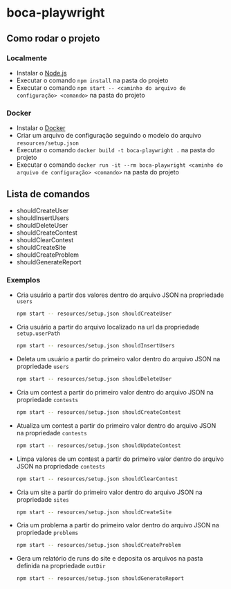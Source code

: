 # boca-playwright

## Como rodar o projeto

### Localmente

- Instalar o [Node.js](https://nodejs.org/en/download/)
- Executar o comando `npm install` na pasta do projeto
- Executar o comando `npm start -- <caminho do arquivo de configuração> <comando>` na pasta do projeto

### Docker

- Instalar o [Docker](https://docs.docker.com/get-docker/)
- Criar um arquivo de configuração seguindo o modelo do arquivo `resources/setup.json`
- Executar o comando `docker build -t boca-playwright .` na pasta do projeto
- Executar o comando `docker run -it --rm boca-playwright <caminho do arquivo de configuração> <comando>` na pasta do projeto

## Lista de comandos

- shouldCreateUser
- shouldInsertUsers
- shouldDeleteUser
- shouldCreateContest
- shouldClearContest
- shouldCreateSite
- shouldCreateProblem
- shouldGenerateReport

### Exemplos

- Cria usuário a partir dos valores dentro do arquivo JSON na propriedade `users`
    ```bash
    npm start -- resources/setup.json shouldCreateUser
    ```

- Cria usuário a partir do arquivo localizado na url da propriedade `setup.userPath`
    ```bash
    npm start -- resources/setup.json shouldInsertUsers
    ```
  
- Deleta um usuário a partir do primeiro valor dentro do arquivo JSON na propriedade `users`
    ```bash
    npm start -- resources/setup.json shouldDeleteUser
    ```

- Cria um contest a partir do primeiro valor dentro do arquivo JSON na propriedade `contests`
    ```bash
    npm start -- resources/setup.json shouldCreateContest
    ```

- Atualiza um contest a partir do primeiro valor dentro do arquivo JSON na propriedade `contests`
    ```bash
    npm start -- resources/setup.json shouldUpdateContest
    ```
  
- Limpa valores de um contest a partir do primeiro valor dentro do arquivo JSON na propriedade `contests`
    ```bash
    npm start -- resources/setup.json shouldClearContest
    ```

- Cria um site a partir do primeiro valor dentro do arquivo JSON na propriedade `sites`
    ```bash
    npm start -- resources/setup.json shouldCreateSite
    ```

- Cria um problema a partir do primeiro valor dentro do arquivo JSON na propriedade `problems`
    ```bash
    npm start -- resources/setup.json shouldCreateProblem
    ```

- Gera um relatório de runs do site e deposita os arquivos na pasta definida na propriedade `outDir`
    ```bash
    npm start -- resources/setup.json shouldGenerateReport
    ```
